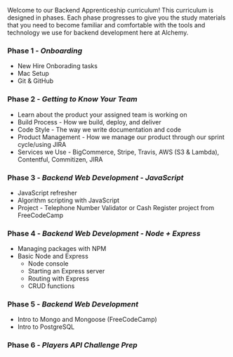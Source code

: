 Welcome to our Backend Apprenticeship curriculum! This curriculum is designed in phases. Each phase progresses to give you the study materials that you need to become familiar and comfortable with the tools and technology we use for backend development here at Alchemy.

### Phase 1 - *Onboarding*
* New Hire Onborading tasks
* Mac Setup
* Git & GitHub 

### Phase 2 - *Getting to Know Your Team*
* Learn about the product your assigned team is working on 
* Build Process - How we build, deploy, and deliver
* Code Style - The way we write documentation and code
* Product Management - How we manage our product through our sprint cycle/using JIRA
* Services we Use - BigCommerce, Stripe, Travis, AWS (S3 & Lambda), Contentful, Commitizen, JIRA 

### Phase 3 - *Backend Web Development - JavaScript*
* JavaScript refresher
* Algorithm scripting with JavaScript
* Project - Telephone Number Validator or Cash Register project from FreeCodeCamp

### Phase 4 - *Backend Web Development - Node + Express*
* Managing packages with NPM
* Basic Node and Express
    * Node console
    * Starting an Express server
    * Routing with Express
    * CRUD functions

### Phase 5 - *Backend Web Development*
* Intro to Mongo and Mongoose (FreeCodeCamp)
* Intro to PostgreSQL

### Phase 6 - *Players API Challenge Prep*
